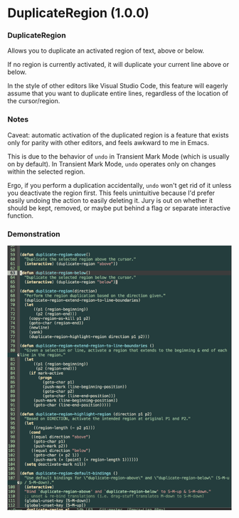# DuplicateRegion (1.0.0)

### DuplicateRegion

Allows you to duplicate an activated region of text, above or below.

If no region is currently activated, it will duplicate your current
line above or below.

In the style of other editors like Visual Studio Code, this feature will eagerly
assume that you want to duplicate entire lines, regardless of the
location of the cursor/region.

### Notes

Caveat: automatic activation of the duplicated region is a feature that exists
only for parity with other editors, and feels awkward to me in Emacs.

This is due to the behavior of `undo` in Transient Mark Mode (which is
usually on by default). In Transient Mark Mode, `undo` operates only
on changes within the selected region.

Ergo, if you perform a duplication accidentally, `undo` won't
get rid of it unless you deactivate the region first. This feels
unintuitive because I'd prefer easily undoing the action to easily
deleting it. Jury is out on whether it should be kept, removed, or maybe
put behind a flag or separate interactive function.

### Demonstration

![](duplicate-region-demo.gif)
